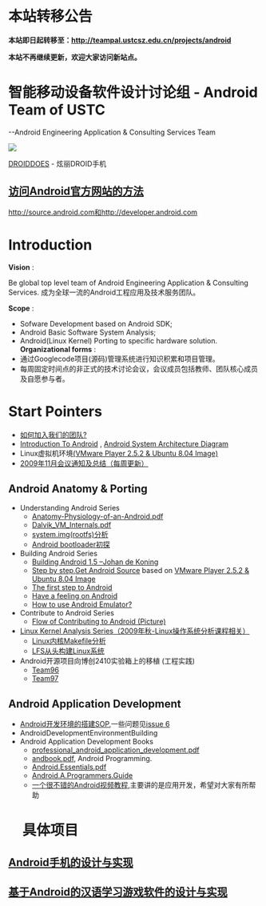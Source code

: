 # 本站转移公告 #

**本站即日起转移至：http://teampal.ustcsz.edu.cn/projects/android**

**本站不再继续更新，欢迎大家访问新站点。**



# 智能移动设备软件设计讨论组 - Android Team of USTC #
--Android Engineering Application & Consulting Services Team

[![](http://www.android.com/images/logo_android.gif)](http://www.android.com)

[DROIDDOES](http://phones.verizonwireless.com/motorola/droid/) - 炫丽DROID手机
## [访问Android官方网站的方法](AccessAndroidOfficialWebSite.md) ##
http://source.android.com和http://developer.android.com

# Introduction #
**Vision** :

Be global top level team of Android Engineering Application & Consulting Services.
成为全球一流的Android工程应用及技术服务团队。

**Scope** :

  * Sofware Development based on Android SDK;
  * Android Basic Software System Analysis;
  * Android(Linux Kernel) Porting to specific hardware solution.
**Organizational forms** :
  * 通过Googlecode项目(源码)管理系统进行知识积累和项目管理。
  * 每周固定时间点的非正式的技术讨论会议，会议成员包括教师、团队核心成员及自愿参与者。
# Start Pointers #
  * [如何加入我们的团队?](HowToJoinUs.md)
  * [Introduction To Android](http://androidteam.googlecode.com/files/Google-IO-IntroductionToAndroid.pdf) , [Android System Architecture Diagram](AndroidSystemArch.md)
  * Linux虚拟机环境[(VMware Player 2.5.2 & Ubuntu 8.04 Image)](http://code.google.com/p/vmware-ubuntu/)
  * [2009年11月会议通知及总结（每周更新）](http://code.google.com/p/androidteam/issues/detail?id=2)
## Android Anatomy & Porting ##
  * Understanding Android Series
    * [Anatomy-Physiology-of-an-Android.pdf](http://androidteam.googlecode.com/files/Anatomy-Physiology-of-an-Android.pdf)
    * [Dalvik\_VM\_Internals.pdf](http://androidteam.googlecode.com/files/Dalvik_VM_Internals.pdf)
    * [system.img(rootfs)分析](birth_of_system_img.md)
    * [Android bootloader初探](Android_bootloader.md)
  * Building Android Series
    * [Building Android 1.5 –Johan de Koning](http://www.johandekoning.nl/index.php/2009/06/07/building-android-15-build-environment/)
    * [Step by step,Get Android Source](GetAndroidSource.md) based on [VMware Player 2.5.2 & Ubuntu 8.04 Image](http://code.google.com/p/vmware-ubuntu/)
    * [The first step to Android](AndroidSourceCodeDownload.md)
    * [Have a feeling on Android](AndroidCompileAndRun.md)
    * [How to use Android Emulator?](emulator.md)
  * Contribute to Android Series
    * [Flow of Contributing to Android (Picture)](Contribute2Android.md)
  * [Linux Kernel Analysis Series（2009年秋-Linux操作系统分析课程相关）](LinuxKernelAnalysis.md)
    * [Linux内核Makefile分析](LinuxMakefileAnalysis.md)
    * [LFS从头构建Linux系统](LinuxFromScratch.md)
  * Android开源项目向博创2410实验箱上的移植 (工程实践)
    * [Team96](Team96.md)
    * [Team97](Team97.md)
## Android Application Development ##
  * [Android开发环境的搭建SOP](AndroidApplicationDevelopmentEnvironmentSetting.md),一些问题见[issue 6](https://code.google.com/p/androidteam/issues/detail?id=6)
  * AndroidDevelopmentEnvironmentBuilding
  * Android Application Development Books
    * [professional\_android\_application\_development.pdf](http://androidteam.googlecode.com/files/professional_android_application_development.pdf)
    * [andbook.pdf](http://androidteam.googlecode.com/files/andbook.pdf), Android Programming.
    * [Android.Essentials.pdf](http://androidteam.googlecode.com/files/Android.Essentials.pdf)
    * [Android.A.Programmers.Guide](http://androidteam.googlecode.com/files/McGraw%5B1%5D.Hill.Android.A.Programmers.Guide.Jul.2008.eBook-DDU.pdf)
    * [一个很不错的Android视频教程](http://www.3gdci.com/article/news/20091009095545.htm),主要讲的是应用开发，希望对大家有所帮助

# 　具体项目 #
## [Android手机的设计与实现](CellPhone.md) ##
## [基于Android的汉语学习游戏软件的设计与实现](PhoneGame.md) ##
